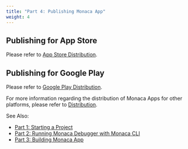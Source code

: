 ```yaml
---
title: "Part 4: Publishing Monaca App"
weight: 4
---
```


## Publishing for App Store

Please refer to [App Store Distribution](/en/monaca_ide/manual/deploy/appstore/).

## Publishing for Google Play

Please refer to [Google Play Distribution](/en/monaca_ide/manual/deploy/google_play/).

For more information regarding the distribution of Monaca Apps for other
platforms, please refer to [Distribution](/en/monaca_ide/manual/deploy/).

See Also:

- [Part 1: Starting a Project](../starting_project)
- [Part 2: Running Monaca Debugger with Monaca CLI](../testing_debugging)
- [Part 3: Building Monaca App](../building_app)